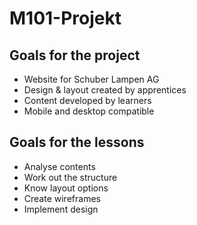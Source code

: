# M101-Projekt

## Goals for the project
- Website for Schuber Lampen AG
- Design & layout created by apprentices
- Content developed by learners
- Mobile and desktop compatible

## Goals for the lessons
- Analyse contents
- Work out the structure
- Know layout options
- Create wireframes
- Implement design
